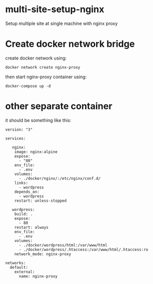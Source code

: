 # multi-site-setup-nginx
Setup multiple site at single machine with nginx proxy

# Create docker network bridge
create docker network using:
```
docker network create nginx-proxy
```


then start nginx-proxy container using:
```
docker-compose up -d
```

# other separate container
it should be something like this:
```
version: "3"

services:

   nginx:
    image: nginx:alpine
    expose:
      - "80"
    env_file:
      - .env
    volumes:
      - ./docker/nginx/:/etc/nginx/conf.d/
    links:
      - wordpress
    depends_on:
      - wordpress
    restart: unless-stopped

   wordpress:
    build: .
    expose:
      - 80
    restart: always
    env_file:
      - .env
    volumes:
      - ./docker/wordpress/html:/var/www/html
      - ./docker/wordpress/.htaccess:/var/www/html/.htaccess:ro
    network_mode: nginx-proxy

networks:
  default:
    external:
      name: nginx-proxy
```
